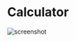 # Calculator
![screenshot](https://github.com/AliNameera/Calculator/assets/126184434/cd07e0e1-faf2-49ab-8510-c76e73918574)
